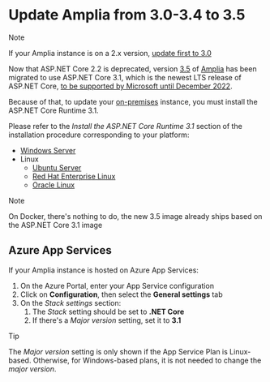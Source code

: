 ﻿# Update Amplia from 3.0-3.4 to 3.5

> [!NOTE]
> If your Amplia instance is on a 2.x version, [update first to 3.0](update-30.md)

Now that ASP.NET Core 2.2 is deprecated, version [3.5](../changelog.md#v3-5-0) of [Amplia](../index.md) has been migrated to use ASP.NET Core 3.1, which is
the newest LTS release of ASP.NET Core, [to be supported by Microsoft until December 2022](https://dotnet.microsoft.com/platform/support/policy/dotnet-core#lifecycle).

Because of that, to update your [on-premises](index.md) instance, you must install the ASP.NET Core Runtime 3.1.

Please refer to the *Install the ASP.NET Core Runtime 3.1* section of the installation procedure corresponding to your platform:

* [Windows Server](windows/install.md#install-aspnet-core)
* Linux
  * [Ubuntu Server](linux/install-ubuntu.md#install-aspnet-core)
  * [Red Hat Enterprise Linux](linux/install-rhel.md#install-aspnet-core)
  * [Oracle Linux](linux/install-oracle.md#install-aspnet-core)

> [!NOTE]
> On Docker, there's nothing to do, the new 3.5 image already ships based on the ASP.NET Core 3.1 image

## Azure App Services

If your Amplia instance is hosted on Azure App Services:

1. On the Azure Portal, enter your App Service configuration
1. Click on **Configuration**, then select the **General settings** tab
1. On the *Stack settings* section:
   1. The *Stack* setting should be set to **.NET Core**
   1. If there's a *Major version* setting, set it to **3.1**

> [!TIP]
> The *Major version* setting is only shown if the App Service Plan is Linux-based. Otherwise, for Windows-based plans, it is not needed
> to change the *major version*.
